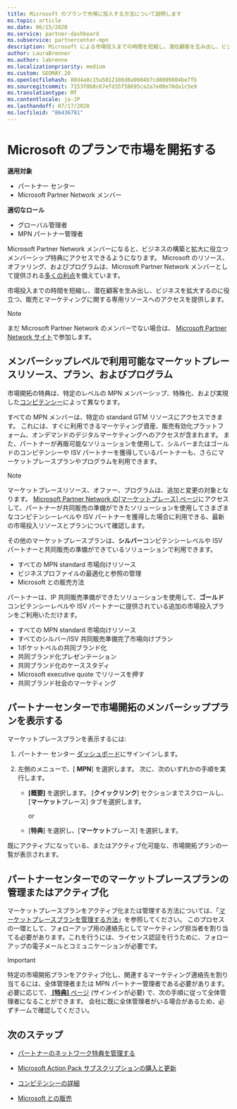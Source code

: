 ```yaml
---
title: Microsoft のプランで市場に投入する方法について説明します
ms.topic: article
ms.date: 06/15/2020
ms.service: partner-dashboard
ms.subservice: partnercenter-mpn
description: Microsoft による市場投入までの時間を短縮し、潜在顧客を生み出し、ビジネスを拡大するのに役立つ情報を提供します。
author: LauraBrenner
ms.author: labrenne
ms.localizationpriority: medium
ms.custom: SEOMAY.20
ms.openlocfilehash: 80d4a8c15a5812186d8a9604b7cd8089804be7fb
ms.sourcegitcommit: 7153f0b8c67efd35f58695ca2a7e00e70da1c5e9
ms.translationtype: MT
ms.contentlocale: ja-JP
ms.lasthandoff: 07/17/2020
ms.locfileid: "86436791"
---
```

# <a name="explore-your-go-to-market-with-microsoft-offers"></a>Microsoft のプランで市場を開拓する

**適用対象**

- パートナー センター
- Microsoft Partner Network メンバー

**適切なロール**

- グローバル管理者
- MPN パートナー管理者

Microsoft Partner Network メンバーになると、ビジネスの構築と拡大に役立つメンバーシップ特典にアクセスできるようになります。 Microsoft のリソース、オファリング、およびプログラムは、Microsoft Partner Network メンバーとして提供される[多くの利点](https://partner.microsoft.com/manage-your-partner-network-benefits)を備えています。

市場投入までの時間を短縮し、潜在顧客を生み出し、ビジネスを拡大するのに役立つ、販売とマーケティングに関する専用リソースへのアクセスを提供します。

>[!NOTE]
>まだ Microsoft Partner Network のメンバーでない場合は、 [Microsoft Partner Network サイト](https://partner.microsoft.com/membership)で参加します。

## <a name="go-to-market-resources-offers-and-programs-available-by-membership-level"></a>メンバーシップレベルで利用可能なマーケットプレースリソース、プラン、およびプログラム

市場開拓の特典は、特定のレベルの MPN メンバーシップ、特殊化、および実現した[コンピテンシー](learn-about-competencies.md)によって異なります。

すべての MPN メンバーは、特定の standard GTM リソースにアクセスできます。 これには、すぐに利用できるマーケティング資産、販売有効化プラットフォーム、オンデマンドのデジタルマーケティングへのアクセスが含まれます。 また、パートナーが再販可能なソリューションを使用して、シルバーまたはゴールドのコンピテンシーや ISV パートナーを獲得しているパートナーも、さらにマーケットプレースプランやプログラムを利用できます。

>[!NOTE]
>マーケットプレースリソース、オファー、プログラムは、追加と変更の対象となります。 [Microsoft Partner Network の[マーケットプレース] ページ](https://partner.microsoft.com/membership/go-to-market)にアクセスして、パートナーが共同販売の準備ができたソリューションを使用してさまざまなコンピテンシーレベルや ISV パートナーを獲得した場合に利用できる、最新の市場投入リソースとプランについて確認します。

その他のマーケットプレースプランは、**シルバー**コンピテンシーレベルや ISV パートナーと共同販売の準備ができているソリューションで利用できます。

- すべての MPN standard 市場向けリソース
- ビジネスプロファイルの最適化と参照の管理
- Microsoft との販売方法

パートナーは、IP 共同販売準備ができたソリューションを使用して、**ゴールド**コンピテンシーレベルや ISV パートナーに提供されている追加の市場投入プランをご利用いただけます。

- すべての MPN standard 市場向けリソース
- すべてのシルバー/ISV 共同販売準備完了市場向けプラン
- 1ポケットベルの共同ブランド化
- 共同ブランド化プレゼンテーション
- 共同ブランド化のケーススタディ
- Microsoft executive quote でリリースを押す
- 共同ブランド社会のマーケティング

## <a name="view-go-to-market-membership-offers-in-partner-center"></a>パートナーセンターで市場開拓のメンバーシッププランを表示する

マーケットプレースプランを表示するには:

1. パートナー センター [ダッシュボード](https://partner.microsoft.com/dashboard)にサインインします。

2. 左側のメニューで、[ **MPN**] を選択します。 次に、次のいずれかの手順を実行します。

   - **[概要]** を選択します。 [**クイックリンク**] セクションまでスクロールし、[**マーケット**プレース] タブを選択します。

     or

   - [**特典**] を選択し、[**マーケット**プレース] を選択します。

既にアクティブになっている、またはアクティブ化可能な、市場開拓プランの一覧が表示されます。

## <a name="manage-or-activate-go-to-market-offers-in-partner-center"></a>パートナーセンターでのマーケットプレースプランの管理またはアクティブ化

マーケットプレースプランをアクティブ化または管理する方法については、「[マーケットプレースプランを管理する方法](manage-your-partner-network-benefits.md#manage-go-to-market-offers)」を参照してください。 このプロセスの一環として、フォローアップ用の連絡先としてマーケティング担当者を割り当てる必要があります。これを行うには、ライセンス認証を行うために、フォローアップの電子メールとコミュニケーションが必要です。

>[!IMPORTANT]
>特定の市場開拓プランをアクティブ化し、関連するマーケティング連絡先を割り当てるには、全体管理者または MPN パートナー管理者である必要があります。 必要に応じて、[ **[特典]** ページ](https://partnercenter.microsoft.com/pcv/partnership/benefits) (サインインが必要) で、次の手順に従って全体管理者になることができます。 会社に既に全体管理者がいる場合があるため、必ずチームで確認してください。

## <a name="next-steps"></a>次のステップ

- [パートナーのネットワーク特典を管理する](manage-your-partner-network-benefits.md)

- [Microsoft Action Pack サブスクリプションの購入と更新](mpn-get-action-pack.md)

- [コンピテンシーの詳細](learn-about-competencies.md)

- [Microsoft との販売](https://partner.microsoft.com/membership/sell-with-microsoft)
